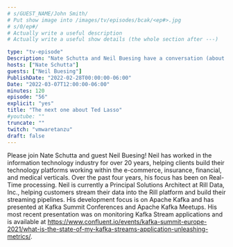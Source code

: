 ```yaml
---
# s/GUEST_NAME/John Smith/
# Put show image into /images/tv/episodes/bcak/<ep#>.jpg
# s/0/ep#/
# Actually write a useful description
# Actually write a useful show details (the whole section after ---)

type: "tv-episode"
Description: "Nate Schutta and Neil Buesing have a conversation (about Ted Lasso)"
hosts: ["Nate Schutta"]
guests: ["Neil Buesing"]
PublishDate: "2022-02-28T00:00:00-06:00"
Date: "2022-03-07T12:00:00-06:00"
minutes: 120
episode: "56"
explicit: "yes"
title: "The next one about Ted Lasso"
#youtube: ""
truncate: ""
twitch: "vmwaretanzu"
draft: false
---
```


Please join Nate Schutta and guest Neil Buesing! Neil has worked in the information technology industry for over 20 years, helping clients build their technology platforms working within the e-commerce, insurance, financial, and medical verticals. Over the past four years, his focus has been on Real-Time processing.  Neil is currently a Principal Solutions Architect at Rill Data, Inc., helping customers stream their data into the Rill platform and build their streaming pipelines. His development focus is on Apache Kafka and has presented at Kafka Summit Conferences and Apache Kafka Meetups. His most recent presentation was on monitoring Kafka Stream applications and is available at https://www.confluent.io/events/kafka-summit-europe-2021/what-is-the-state-of-my-kafka-streams-application-unleashing-metrics/.
